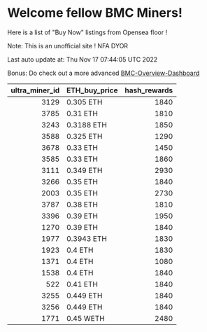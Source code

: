 # Welcome fellow BMC Miners!
Here is a list of "Buy Now" listings from Opensea floor !

Note: This is an unofficial site ! NFA DYOR

Last auto update at: Thu Nov 17 07:44:05 UTC 2022

Bonus: Do check out a more advanced [BMC-Overview-Dashboard](https://dune.com/defifunk/BMC-Overview-Dashboard)


|   ultra_miner_id | ETH_buy_price   |   hash_rewards |
|-----------------:|:----------------|---------------:|
|             3129 | 0.305 ETH       |           1840 |
|             3785 | 0.31 ETH        |           1810 |
|             3243 | 0.3188 ETH      |           1850 |
|             3588 | 0.325 ETH       |           1290 |
|             3678 | 0.33 ETH        |           1450 |
|             3585 | 0.33 ETH        |           1860 |
|             3111 | 0.349 ETH       |           2930 |
|             3266 | 0.35 ETH        |           1840 |
|             2003 | 0.35 ETH        |           2730 |
|             3787 | 0.38 ETH        |           1810 |
|             3396 | 0.39 ETH        |           1950 |
|             1270 | 0.39 ETH        |           1840 |
|             1977 | 0.3943 ETH      |           1830 |
|             1923 | 0.4 ETH         |           1830 |
|             1371 | 0.4 ETH         |           1080 |
|             1538 | 0.4 ETH         |           1840 |
|              522 | 0.41 ETH        |           1840 |
|             3255 | 0.449 ETH       |           1840 |
|             3256 | 0.449 ETH       |           1840 |
|             1771 | 0.45 WETH       |           2480 |